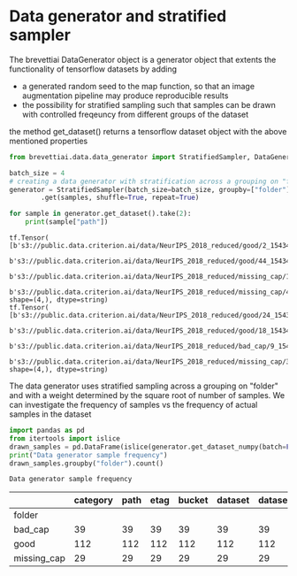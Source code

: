 # Data generator and stratified sampler

The brevettiai DataGenerator object is a generator object that extents the functionality of tensorflow datasets by adding

* a generated random seed to the map function, so that an image augmentation pipeline may produce reproducible results
* the possibility for stratified sampling such that samples can be drawn with controlled freqeuncy from different groups of the dataset

the method get\_dataset\(\) returns a tensorflow dataset object with the above mentioned properties

```python
from brevettiai.data.data_generator import StratifiedSampler, DataGenerator

batch_size = 4
# creating a data generator with stratification across a grouping on "folder" and with a weight determined by the square root of number of samples
generator = StratifiedSampler(batch_size=batch_size, groupby=["folder"], group_weighing="square root", seed=1)\
        .get(samples, shuffle=True, repeat=True)

for sample in generator.get_dataset().take(2):
    print(sample["path"])
```

```text
tf.Tensor(
[b's3://public.data.criterion.ai/data/NeurIPS_2018_reduced/good/2_1543412100881.bmp'
 b's3://public.data.criterion.ai/data/NeurIPS_2018_reduced/good/44_1543412166931.bmp'
 b's3://public.data.criterion.ai/data/NeurIPS_2018_reduced/missing_cap/1_1543412754274.bmp'
 b's3://public.data.criterion.ai/data/NeurIPS_2018_reduced/missing_cap/4_1543412678089.bmp'], shape=(4,), dtype=string)
tf.Tensor(
[b's3://public.data.criterion.ai/data/NeurIPS_2018_reduced/good/24_1543412105328.bmp'
 b's3://public.data.criterion.ai/data/NeurIPS_2018_reduced/good/18_1543412104125.bmp'
 b's3://public.data.criterion.ai/data/NeurIPS_2018_reduced/bad_cap/9_1543413268396.bmp'
 b's3://public.data.criterion.ai/data/NeurIPS_2018_reduced/missing_cap/3_1543412754682.bmp'], shape=(4,), dtype=string)
```

The data generator uses stratified sampling across a grouping on "folder" and with a weight determined by the square root of number of samples. We can investigate the frequency of samples vs the frequency of actual samples in the dataset

```python
import pandas as pd
from itertools import islice
drawn_samples = pd.DataFrame(islice(generator.get_dataset_numpy(batch=False), len(samples)))
print("Data generator sample frequency")
drawn_samples.groupby("folder").count()
```

```text
Data generator sample frequency
```

|  | category | path | etag | bucket | dataset | dataset\_id | url | purpose | \_sampling\_group |
| :--- | :--- | :--- | :--- | :--- | :--- | :--- | :--- | :--- | :--- |
| folder |  |  |  |  |  |  |  |  |  |
| bad\_cap | 39 | 39 | 39 | 39 | 39 | 39 | 39 | 39 | 39 |
| good | 112 | 112 | 112 | 112 | 112 | 112 | 112 | 112 | 112 |
| missing\_cap | 29 | 29 | 29 | 29 | 29 | 29 | 29 | 29 | 29 |


